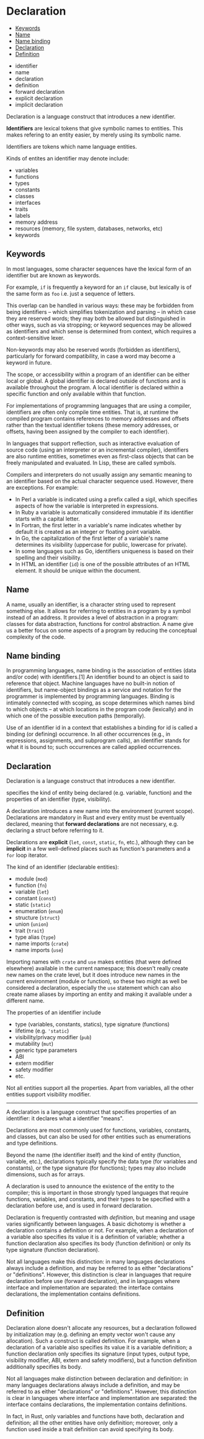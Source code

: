 # Declaration

<!-- TOC -->

- [Keywords](#keywords)
- [Name](#name)
- [Name binding](#name-binding)
- [Declaration](#declaration)
- [Definition](#definition)

<!-- /TOC -->


- identifier
- name
- declaration
- definition
- forward declaration
- explicit declaration
- implicit declaration


Declaration is a language construct that introduces a new identifier.

**Identifiers** are lexical tokens that give symbolic names to entities. This makes refering to an entity easier, by merely using its symbolic name.


Identifiers are tokens which name language entities.

Kinds of entites an identifier may denote include:
- variables
- functions
- types
- constants
- classes
- interfaces
- traits
- labels
- memory address
- resources (memory, file system, databases, networks, etc)
- keywords



## Keywords

In most languages, some character sequences have the lexical form of an identifier but are known as keywords.

For example, `if` is frequently a keyword for an `if` clause, but lexically is of the same form as `foo` i.e. just a sequence of letters.

This overlap can be handled in various ways: these may be forbidden from being identifiers – which simplifies tokenization and parsing – in which case they are reserved words; they may both be allowed but distinguished in other ways, such as via stropping; or keyword sequences may be allowed as identifiers and which sense is determined from context, which requires a context-sensitive lexer.

Non-keywords may also be reserved words (forbidden as identifiers), particularly for forward compatibility, in case a word may become a keyword in future.

The scope, or accessibility within a program of an identifier can be either local or global. A global identifier is declared outside of functions and is available throughout the program. A local identifier is declared within a specific function and only available within that function.

For implementations of programming languages that are using a compiler, identifiers are often only compile time entities. That is, at runtime the compiled program contains references to memory addresses and offsets rather than the textual identifier tokens (these memory addresses, or offsets, having been assigned by the compiler to each identifier).

In languages that support reflection, such as interactive evaluation of source code (using an interpreter or an incremental compiler), identifiers are also runtime entities, sometimes even as first-class objects that can be freely manipulated and evaluated. In Lisp, these are called symbols.

Compilers and interpreters do not usually assign any semantic meaning to an identifier based on the actual character sequence used. However, there are exceptions. For example:
- In Perl a variable is indicated using a prefix called a sigil, which specifies aspects of how the variable is interpreted in expressions.
- In Ruby a variable is automatically considered immutable if its identifier starts with a capital letter.
- In Fortran, the first letter in a variable's name indicates whether by default it is created as an integer or floating point variable.
- In Go, the capitalization of the first letter of a variable's name determines its visibility (uppercase for public, lowercase for private).
- In some languages such as Go, identifiers uniqueness is based on their spelling and their visibility.
- In HTML an identifier (`id`) is one of the possible attributes of an HTML element. It should be unique within the document.



## Name
A name, usually an identifier, is a character string used to represent something else. It allows for referring to entities in a program by a symbol instead of an address. It provides a level of abstraction in a program: classes for data abstraction, functions for control abstraction. A name give us a better focus on some aspects of a program by reducing the conceptual complexity of the code.


## Name binding 
In programming languages, name binding is the association of entities (data and/or code) with identifiers.[1] An identifier bound to an object is said to reference that object. Machine languages have no built-in notion of identifiers, but name-object bindings as a service and notation for the programmer is implemented by programming languages. Binding is intimately connected with scoping, as scope determines which names bind to which objects – at which locations in the program code (lexically) and in which one of the possible execution paths (temporally).

Use of an identifier id in a context that establishes a binding for id is called a binding (or defining) occurrence. In all other occurrences (e.g., in expressions, assignments, and subprogram calls), an identifier stands for what it is bound to; such occurrences are called applied occurrences.


## Declaration

Declaration is a language construct that introduces a new identifier.

specifies the kind of entity being declared (e.g. variable, function) and the properties of an identifier (type, visibility).


A declaration introduces a new name into the environment (current scope). Declarations are mandatory in Rust and every entity must be eventually declared, meaning that __forward declarations__ are not necessary, e.g. declaring a struct before referring to it.

Declarations are __explicit__ (`let`, `const`, `static`, `fn`, etc.), although they can be __implicit__ in a few well-defined places such as function's parameters and a `for` loop iterator.

The kind of an identifier (declarable entities):
- module (`mod`)
- function (`fn`)
- variable (`let`)
- constant (`const`)
- static (`static`)
- enumeration (`enum`)
- structure (`struct`)
- union (`union`)
- trait (`trait`)
- type alias (`type`)
- name imports (`crate`)
- name imports (`use`)


Importing names with `crate` and `use` makes entities (that were defined elsewhere) available in the current namespace; this doesn't really create new names on the crate level, but it does introduce new names in the current environment (module or function), so these two might as well be considered a declaration, especially the `use` statement which can also create name aliases by importing an entity and making it available under a different name.



The properties of an identifier include
- type (variables, constants, statics), type signature (functions)
- lifetime (e.g. `'static`)
- visibility/privacy modifier (`pub`)
- mutability (`mut`)
- generic type parameters
- ABI
- extern modifier
- safety modifier
- etc.

Not all entities support all the properties. Apart from variables, all the other entities support visibility modifier.

---

A declaration is a language construct that specifies properties of an identifier: it declares what a identifier "means".

Declarations are most commonly used for functions, variables, constants, and classes, but can also be used for other entities such as enumerations and type definitions.

Beyond the name (the identifier itself) and the kind of entity (function, variable, etc.), declarations typically specify the data type (for variables and constants), or the type signature (for functions); types may also include dimensions, such as for arrays. 

A declaration is used to announce the existence of the entity to the compiler; this is important in those strongly typed languages that require functions, variables, and constants, and their types to be specified with a declaration before use, and is used in forward declaration.

Declaration is frequently contrasted with _definition_, but meaning and usage varies significantly between languages. A basic dichotomy is whether a declaration contains a definition or not. For example, when a declaration of a variable also specifies its value it is a definition of variable; whether a function declaration also specifies its body (function definition) or only its type signature (function declaration).

Not all languages make this distinction: in many languages declarations always include a definition, and may be referred to as either "declarations" or "definitions". However, this distinction is clear in languages that require declaration before use (forward declaration), and in languages where interface and implementation are separated: the interface contains declarations, the implementation contains definitions.


## Definition

Declaration alone doesn't allocate any resources, but a declaration followed by initialization may (e.g. defining an empty vector won't cause any allocation). Such a construct is called definition. For example, when a declaration of a variable also specifies its value it is a variable definition; a function declaration only specifies its signature (input types, output type, visibility modifier, ABI, extern and safety modifiers), but a function definition additionally specifies its body.

Not all languages make distinction between declaration and definition: in many languages declarations always include a definition, and may be referred to as either "declarations" or "definitions". However, this distinction is clear in languages where interface and implementation are separated: the interface contains declarations, the implementation contains definitions.

In fact, in Rust, only variables and functions have both, declaration and definition; all the other entities have only definition; moreover, only a function used inside a trait definition can avoid specifying its body.
